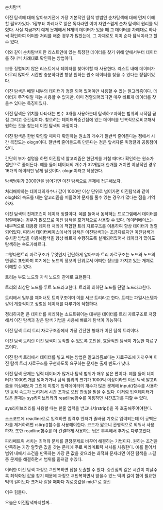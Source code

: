 순차탐색 

이진 탐색에 대해 알아보기전에 가장 기본적인 탐색 방법인 순차탐색에 대해 먼저 이해할 필요가있다. 1장부터 차례대로 읽은 독자라면 이미 자연스럽게 순차 탐색의 원리를 익혔다. 사실 지금까지 예제 문제에서 N개의 데이터가 있을 때 그 데이터를 차례대로 하나씩 확인하여 어떠한 처리를 해준 경우가 많았는데, 그 자체로도 이미 순차 탐색이라고 할 수 있다. 

이와 같이 순차탐색이란 리스트안에 있는 특정한 데이터를 찾기 위해 앞에서부터 데이터를 하나씩 차례대로 확인하는 방법이다.


보통 정렬되지 않은 리스트에서 데이터를 찾아야할 때 사용한다. 리스트 내에 데이터가 아무리 많아도 시간만 충분하다면 항상 원하는 원소 데이터를 찾을 수 있다는 장점이있다.

이진 탐색은 배열 내부의 데이터가 정렬 되어 있어야만 사용할 수 있는 알고리즘이다. 데이터가 무작위일 때는 사용할 수 없지만, 이미 정렬되어있다면 매우 빠르게 데이터를 찾을수 있다는 특징이있다. 

이진 탐색은 위치를 나타내는 변수 3개를 사용하는데 탐색하고자하는 범위의 시작점 끝점 그리고 중간점이다. 찾으려는 데이터와중간점에 있는 데이터를 반복적으로비교해서 원하는 것을 찾는데 이진 탐색의 과정이다.


이진 탐색은 한번 확인할 때마다 확인하는 원소의 개수가 절반씩 줄어든다는 점에서 시간 복잡도는 ologn이다. 절반씩 줄어들도록 만든다는 점은 앞서다룬 퀵정렬과 공통점이있다.


간단히 부가 설명을 하면 이진탐색 알고리즘은 한단계를 거칠 때마다 확인하는 원소가 절반으로 줄어든다. 예를 들어 데이터의 개수가 32개일때 한개를 거치면 이상적인 경우 16개의 데이터만 남게 될것이다.  ologn이라고 작성한다.


탐색범위가 2000만을 넘어가면 이진 탐색으로 문제에 접근해보자.

처리해야하는 데이터의개수나 값이 1000만 이상 단위로 넘어가면 이진탐색과 같이 ologN의 속도를 내는 알고리즘을 떠올려야 문제를 풀수 있는 경우가 많다는 점을 기억하자.


이진 탐색의 전제조건이 데이터 정렬이다. 예를 들어서 동작하는 프로그램에서 데이터를 정렬해두는 경우가 많으므로 이진 탐색을 효과적으로 사용할 수 있다.  데이터베이스는 내부적으로 대용량 데이터 처리에 적합한 트리 자료구조를 이용하여 항상 데이터가 정렬되어있다. 따라서 데이터베이스에서의 탐색은 이진탐색과는 조금다르지만 이진탐색과 유사한 방법을 이용해탐색을 항상 빠르게 수행하도록 설계되어있어서 데이터가 많아도 탐색하는 속도가빠르다.


그렇다면트리 자료구조가 무엇인지 간단하게 알아보자 트리 자료구조는 노드와 노드의 연결로 표현하며 여기에는 노드의 정보의 단위로서 어떠한 정보를 가지고 있는 개체로 이해할 수 있다. 



트리는 부모 노드와 자식 노드의 관계로 표현된다.

트리의 최상단 노드를 루트 노드라고한다.
트리의 최하단 노드를 단말 노드라고한다.

트리에서 일부를 떼어내도 트리구조이며 이를 서브 트리라고 한다.
트리는 파일시스템과 같이 계층적이고 정렬된 데이터를 다루기에 적합하다.


정리하자면 큰 데이터를 처리하는 소프트웨어는 대부분 데이터를 트리 자료구조로 저장해서 이진 탐색과 같은 탐색 기법을 사용해 빠르게 탐색이 가능하다.




이진 탐색 트리 트리 자료구조중에서 가장 간단한 형태가 이진 탐색 트리이다.

이진 탐색 트리란 이진 탐색이 동작할 수 있도록 고안된, 효율적인 탐색이 가능한 자료구조이다. 

이진 탐색 트리에서 데이터를 넣고 빼는 방법은 알고리즘보다는 자료구조에 가까우며 이진 탐색 트리 자료구조를 구현하도록 요구하는 문제는 출제 빈도가 낮다.



이진 탐색 문제는 입력 데이터가 많거나 탐색 범위가 매우 넓은 편이다. 예를 들어 데이터가 1000만개를 넘어가거나 탐색 범위의 크기가 1000억 이상이라면 이진 탁색 알고리즘을 의심해보자 그런데 이렇게 입력데이터의 개수가 많은 문제에 input()함수를 사용하면 동작 속도가 느려져서 시간 초과로 오답 판정을 받을 수 있다. 이처럼 입력데이터가 많은 문제는 sys라이브러리의 readline함수를 이용하면 시간초과를 피할 수 있다.

sys라이브러리를 사용할 때는 한줄 입력을 받고나서rstrip()을 꼭 호출해주어야한다.

소스코드에 readline으로 입력하면 입력후 엔터가 줄바꿈 기호로 입력되는데 이 공백문자를 제거하려면 rstirp()함수를 사용해야한다. 코드가 짧으니 관행적으로 외워서 사용하자. 또한 readline함수를 더 간결하게 사용하는 팁은 부록에서 추가로 다루고있다.



파라메트릭 서치는 최적화 문제를 결정문제로 바꾸어 해결하는 기법이다. 원하는 조건을 만족하는 가장 알맞은 값을 찾는 문제에 주로 파라메트릭 서치를 사용한다. 예를 들어서 범위 내에서 조건을 만족하는 가장 큰 값을 찾으라는 최적화 문제라면 이진 탐색을 ㅗ결중 문제를 해결하면서 범위를 좁혀갈 수있다.

이러한 이진 탐색 과정으 ㄹ반복하면 답을 도출할 수 있다. 중간점의 값은 시간이 지날수록 최적화된 값을 찾기 때문에 과정으 ㄹ반복하면서 얻을수 있느 떡의 길이 합이 필요한 떡의 길이보다 크거나 같을 때마다 겨로갓값을 midㄹ로 갱신


어우 힘들다.

오늘은 이진탐색까지할께..
